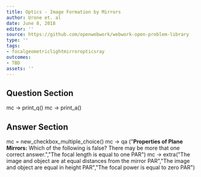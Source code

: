 ```yaml
---
title: Optics - Image Formation by Mirrors
author: Urone et. al
date: June 8, 2018
editor: ''
source: https://github.com/openwebwork/webwork-open-problem-library
type: ''
tags:
- focalgeometriclightmirroropticsray
outcomes:
- TBD
assets: ''
---
```


## Question Section 

 mc -> print_q()
 mc -> print_a()


## Answer Section

mc = new_checkbox_multiple_choice()
mc -> qa ("<b>Properties of Plane Mirrors:</b> Which of the following is false? There may be more that one correct answer.","The focal length is equal to one PAR")
mc -> extra("The image and object are at equal distances from the mirror PAR","The image and object are equal in height PAR","The focal power is equal to zero PAR")
